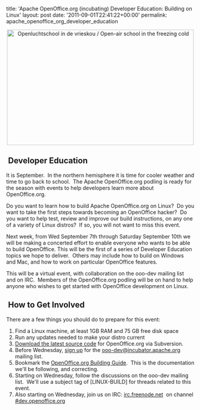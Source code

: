 title: 'Apache OpenOffice.org (incubating) Developer Education: Building on Linux'
layout: post
date: '2011-09-01T22:41:22+00:00'
permalink: apache_openoffice_org_developer_education

<p> </p> 
  <div align="center"><a title="Openluchtschool in de vrieskou / Open-air school in the freezing cold by Nationaal Archief, on Flickr" href="https://www.flickr.com/photos/nationaalarchief/3915530627/"><img width="500" height="309" alt="Openluchtschool in de vrieskou / Open-air school in the freezing cold" src="https://farm3.static.flickr.com/2460/3915530627_442e19f997.jpg" /></a></div> 
  <p> </p> 
  <p> </p> 
  <p> </p> 
  <p> </p> 
  <h2>&nbsp;Developer Education<br /></h2> 
  <p>It is September.&nbsp; In the northern hemisphere it is time for cooler weather and time to go back to school.&nbsp; The Apache OpenOffice.org podling is ready for the season with events to help developers learn more about OpenOffice.org.&nbsp; </p> 
  <p>Do you want to learn how to build Apache OpenOffice.org on Linux?&nbsp; Do you want to take the first steps towards becoming an OpenOffice hacker?&nbsp; Do you want to help test, review and improve our build instructions, on any one of a variety of Linux distros?&nbsp; If so, you will not want to miss this event.<br /></p> 
  <p>Next week, from Wed September 7th through Saturday September 10th we will be making a concerted effort to enable everyone who wants to be able to build OpenOffice. This will be the first of a series of Developer Education topics we hope to deliver.&nbsp; Others may include how to build on Windows and Mac, and how to work on particular OpenOffice features.</p> 
  <p>This will be a virtual event, with collaboration on the ooo-dev mailing list and on IRC.&nbsp; Members of the OpenOffice.org podling will be on hand to help anyone who wishes to get started with OpenOffice development on Linux.</p> 
  <h2>&nbsp;How to Get Involved<br /></h2> 
  <p>There are a few things you should do to prepare for this event:</p> 
  <ol> 
    <li>Find a Linux machine, at least 1GB RAM and 75 GB free disk space</li> 
    <li>Run any updates needed to make your distro current</li> 
    <li><a href="http://incubator.apache.org/openofficeorg/source.html">Download the latest source code</a> for OpenOffice.org via Subversion.</li> 
    <li>Before Wednesday, <a href="http://incubator.apache.org/openofficeorg/mailing-lists.html">sign up</a> for the <a href="mailto:ooo-dev@incubator.apache.org">ooo-dev@incubator.apache.org</a>&nbsp; mailing list.</li> 
    <li>Bookmark the <a href="http://wiki.services.openoffice.org/wiki/Documentation/Building_Guide">OpenOffice.org Building Guide</a>.&nbsp; This is the documentation we'll be following, and correcting.</li> 
    <li>Starting on Wednesday, follow the discussions on the ooo-dev mailing list.&nbsp; We'll use a subject tag of [LINUX-BUILD] for threads related to this event.</li> 
    <li>Also starting on Wednesday, join us on IRC: <a href="http://irc.freenode.net">irc.freenode.net</a>&nbsp; on channel <a rel="nofollow" title="irc://irc.freenode.net/dev.openoffice.org" class="external text" href="irc://irc.freenode.net/dev.openoffice.org">#dev.openoffice.org</a></li> 
  </ol>

